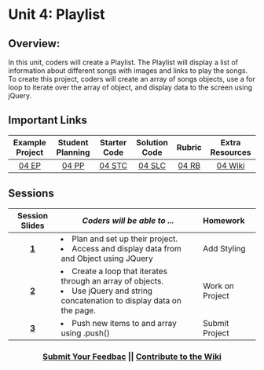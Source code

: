 # Unit 4: Playlist

## Overview: 
In this unit, coders will create a Playlist. The Playlist will display a list of information about different songs with images and links to play the songs. To create this project, coders will create an array of songs objects, use a for loop to iterate over the array of object, and display data to the screen using jQuery.
## Important Links

| Example Project | Student Planning |  Starter Code | Solution Code  | Rubric | Extra Resources |
|:-------:|:-------:|:-------:|:-------:|:-------:|:-------:|
| [04 EP](https://ScriptEdcurriculum.github.io/advanced_playlist_solution)| [04 PP](https://docs.google.com/document/d/1JBjicVmEc6TKg-6Mz4ET407vgrdO0nd6vUjBUftkJ4M) | [04 STC](https://github.com/ScriptEdcurriculum/playlist) | [04 SLC](https://github.com/ScriptEdcurriculum/advanced_playlist_solution) | [04 RB](https://drive.google.com/open?id=1sQxfNhRwnK7k08VMeSFkncODpbuCLDdk9Actey5YDVo) | [04 Wiki](https://github.com/ScriptEdcurriculum/curriculum17-18/wiki/2.-Advanced#unit-5-playlist) |

## Sessions 
|Session Slides|*Coders will be able to ...*|Homework|
|:-------:|-------|:-------|
|[**1**](https://docs.google.com/presentation/d/1r-jrg8aBtzApm5YOBokQ22VIBVAsLoqmr6PVx118h50/edit#slide=id.g1e220fa94a_0_30)| <li> Plan and set up their project. </li> <li> Access and display data from and Object using JQuery </li> |Add Styling|
|[**2**](https://docs.google.com/presentation/d/1wuoovzLYMnetA2Vv_YJ4Y5ZUlx2u2hBZM6Qc06sH3Tk/edit#slide=id.g1e220fa94a_0_30)| <li> Create a loop that iterates through an array of objects. </li> <li> Use jQuery and string concatenation to display data on the page.</li> |Work on Project|
|[**3**](https://docs.google.com/presentation/d/1JA5HJ7zpyepBk3E9z0vDt1tlP_rnee-kdKTBnCwpr4k/edit#slide=id.g1e220fa94a_0_30)| <li> Push new items to and array using .push() </li> |Submit Project|

<h3 align="center"><a href="https://docs.google.com/forms/d/e/1FAIpQLSdmoYjRk6tqJHI5Y1ELjOZ7tiYj58dmoIBEeUaXK5ciIdljIg/viewform">Submit Your Feedbac</a> || <a href="https://github.com/ScriptEdcurriculum/curriculum17-18/wiki/2.-Advanced#unit-5-playlist">Contribute to the Wiki</a> </h3>
